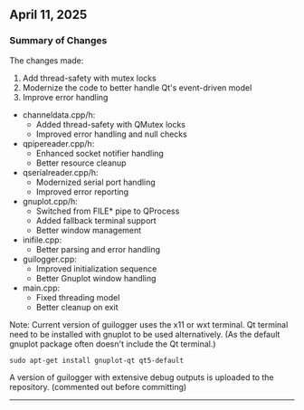 ## April 11, 2025

### Summary of Changes

The changes made:
1. Add thread-safety with mutex locks
2. Modernize the code to better handle Qt's event-driven model
3. Improve error handling

- channeldata.cpp/h:
  - Added thread-safety with QMutex locks
  - Improved error handling and null checks
- qpipereader.cpp/h:
  - Enhanced socket notifier handling
  - Better resource cleanup
- qserialreader.cpp/h:
  - Modernized serial port handling
  - Improved error reporting
- gnuplot.cpp/h:
  - Switched from FILE* pipe to QProcess
  - Added fallback terminal support
  - Better window management
- inifile.cpp:
  - Better parsing and error handling
- guilogger.cpp:
  - Improved initialization sequence
  - Better Gnuplot window handling
- main.cpp:
  - Fixed threading model
  - Better cleanup on exit

Note: Current version of guilogger uses the x11 or wxt terminal. Qt terminal need to be installed with gnuplot to be used alternatively. (As the default gnuplot package often doesn't include the Qt terminal.)
```
sudo apt-get install gnuplot-qt qt5-default
```
A version of guilogger with extensive debug outputs is uploaded to the repository. (commented out before committing)

---
